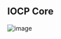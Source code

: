 ## IOCP Core
![image](https://user-images.githubusercontent.com/68372094/156120237-19ff664b-8c66-4b3b-a39b-d4513cb79546.png)
